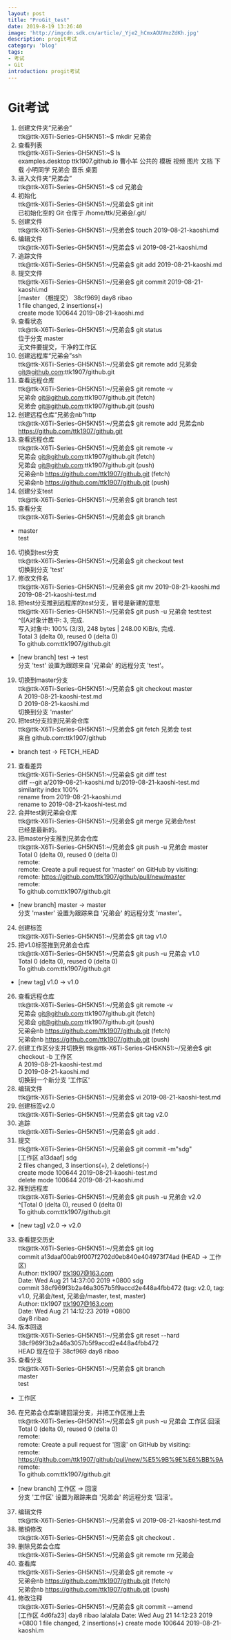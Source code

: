 ```yaml
---
layout: post
title: "ProGit_test"
date: 2019-8-19 13:26:40
image: 'http://imgcdn.sdk.cn/article/_Yje2_hCmxAOUVmzZdKh.jpg'
description: progit考试
category: 'blog'
tags:
- 考试
- Git
introduction: progit考试
---
```


# Git考试 

1. 创建文件夹“兄弟会”  
ttk@ttk-X6Ti-Series-GH5KN51:~$ mkdir 兄弟会  
2. 查看列表  
ttk@ttk-X6Ti-Series-GH5KN51:~$ ls  
examples.desktop  ttk1907.github.io  曹小羊  公共的  模板  视频  图片  文档  下载  小明同学  兄弟会  音乐  桌面  
3. 进入文件夹“兄弟会”  
ttk@ttk-X6Ti-Series-GH5KN51:~$ cd 兄弟会  
4. 初始化  
ttk@ttk-X6Ti-Series-GH5KN51:~/兄弟会$ git init  
已初始化空的 Git 仓库于 /home/ttk/兄弟会/.git/  
5. 创建文件  
ttk@ttk-X6Ti-Series-GH5KN51:~/兄弟会$ touch 2019-08-21-kaoshi.md  
6. 编辑文件  
ttk@ttk-X6Ti-Series-GH5KN51:~/兄弟会$ vi 2019-08-21-kaoshi.md  
7. 追踪文件   
ttk@ttk-X6Ti-Series-GH5KN51:~/兄弟会$ git add 2019-08-21-kaoshi.md  
8. 提交文件   
ttk@ttk-X6Ti-Series-GH5KN51:~/兄弟会$ git commit 2019-08-21-kaoshi.md   
[master （根提交） 38cf969] day8 ribao  
 1 file changed, 2 insertions(+)  
 create mode 100644 2019-08-21-kaoshi.md  
9. 查看状态  
ttk@ttk-X6Ti-Series-GH5KN51:~/兄弟会$ git status  
位于分支 master  
无文件要提交，干净的工作区  
10. 创建远程库“兄弟会”ssh  
ttk@ttk-X6Ti-Series-GH5KN51:~/兄弟会$ git remote add 兄弟会 git@github.com:ttk1907/github.git  
11. 查看远程仓库  
ttk@ttk-X6Ti-Series-GH5KN51:~/兄弟会$ git remote -v  
兄弟会	git@github.com:ttk1907/github.git (fetch)  
兄弟会	git@github.com:ttk1907/github.git (push)  
12. 创建远程仓库“兄弟会nb”http  
ttk@ttk-X6Ti-Series-GH5KN51:~/兄弟会$ git remote add 兄弟会nb https://github.com/ttk1907/github.git  
13. 查看远程仓库  
ttk@ttk-X6Ti-Series-GH5KN51:~/兄弟会$ git remote -v  
兄弟会	git@github.com:ttk1907/github.git (fetch)  
兄弟会	git@github.com:ttk1907/github.git (push)  
兄弟会nb	https://github.com/ttk1907/github.git (fetch)  
兄弟会nb	https://github.com/ttk1907/github.git (push)  
14. 创建分支test  
ttk@ttk-X6Ti-Series-GH5KN51:~/兄弟会$ git branch test  
15. 查看分支  
ttk@ttk-X6Ti-Series-GH5KN51:~/兄弟会$ git branch  
* master  
  test  
16. 切换到test分支  
ttk@ttk-X6Ti-Series-GH5KN51:~/兄弟会$ git checkout test  
切换到分支 'test'  
17. 修改文件名  
ttk@ttk-X6Ti-Series-GH5KN51:~/兄弟会$ git mv 2019-08-21-kaoshi.md 2019-08-21-kaoshi-test.md  
18. 把test分支推到远程库的test分支，冒号是新建的意思   
ttk@ttk-X6Ti-Series-GH5KN51:~/兄弟会$ git push -u 兄弟会 test:test  
^[[A对象计数中: 3, 完成.  
写入对象中: 100% (3/3), 248 bytes | 248.00 KiB/s, 完成.  
Total 3 (delta 0), reused 0 (delta 0)  
To github.com:ttk1907/github.git  
 * [new branch]      test -> test  
分支 'test' 设置为跟踪来自 '兄弟会' 的远程分支 'test'。  
19. 切换到master分支  
ttk@ttk-X6Ti-Series-GH5KN51:~/兄弟会$ git checkout master  
A	2019-08-21-kaoshi-test.md  
D	2019-08-21-kaoshi.md  
切换到分支 'master'  
20. 把test分支拉到兄弟会仓库  
ttk@ttk-X6Ti-Series-GH5KN51:~/兄弟会$ git fetch 兄弟会 test  
来自 github.com:ttk1907/github  
 * branch            test       -> FETCH_HEAD    
21. 查看差异  
ttk@ttk-X6Ti-Series-GH5KN51:~/兄弟会$ git diff test  
diff --git a/2019-08-21-kaoshi.md b/2019-08-21-kaoshi-test.md  
similarity index 100%  
rename from 2019-08-21-kaoshi.md  
rename to 2019-08-21-kaoshi-test.md  
22. 合并test到兄弟会仓库  
ttk@ttk-X6Ti-Series-GH5KN51:~/兄弟会$ git merge 兄弟会/test  
已经是最新的。  
23. 把master分支推到兄弟会仓库  
ttk@ttk-X6Ti-Series-GH5KN51:~/兄弟会$ git push -u 兄弟会 master  
Total 0 (delta 0), reused 0 (delta 0)  
remote:   
remote: Create a pull request for 'master' on GitHub by visiting:  
remote:      https://github.com/ttk1907/github/pull/new/master  
remote:   
To github.com:ttk1907/github.git  
 * [new branch]      master -> master  
分支 'master' 设置为跟踪来自 '兄弟会' 的远程分支 'master'。  
24. 创建标签  
ttk@ttk-X6Ti-Series-GH5KN51:~/兄弟会$ git tag v1.0  
25. 把v1.0标签推到兄弟会仓库    
ttk@ttk-X6Ti-Series-GH5KN51:~/兄弟会$ git push -u 兄弟会 v1.0  
Total 0 (delta 0), reused 0 (delta 0)  
To github.com:ttk1907/github.git  
 * [new tag]         v1.0 -> v1.0   
26. 查看远程仓库  
ttk@ttk-X6Ti-Series-GH5KN51:~/兄弟会$ git remote -v  
兄弟会	git@github.com:ttk1907/github.git (fetch)  
兄弟会	git@github.com:ttk1907/github.git (push)  
兄弟会nb	https://github.com/ttk1907/github.git (fetch)  
兄弟会nb	https://github.com/ttk1907/github.git (push)  
27. 创建工作区分支并切换到
ttk@ttk-X6Ti-Series-GH5KN51:~/兄弟会$ git checkout -b 工作区  
A	2019-08-21-kaoshi-test.md  
D	2019-08-21-kaoshi.md  
切换到一个新分支 '工作区'  
28. 编辑文件  
ttk@ttk-X6Ti-Series-GH5KN51:~/兄弟会$ vi 2019-08-21-kaoshi-test.md  
29. 创建标签v2.0   
ttk@ttk-X6Ti-Series-GH5KN51:~/兄弟会$ git tag v2.0  
30. 追踪  
ttk@ttk-X6Ti-Series-GH5KN51:~/兄弟会$ git add .  
31. 提交  
ttk@ttk-X6Ti-Series-GH5KN51:~/兄弟会$ git commit -m"sdg"  
[工作区 a13daaf] sdg  
 2 files changed, 3 insertions(+), 2 deletions(-)  
 create mode 100644 2019-08-21-kaoshi-test.md  
 delete mode 100644 2019-08-21-kaoshi.md  
32. 推到远程库  
ttk@ttk-X6Ti-Series-GH5KN51:~/兄弟会$ git push -u 兄弟会 v2.0  
^[Total 0 (delta 0), reused 0 (delta 0)  
To github.com:ttk1907/github.git  
 * [new tag]         v2.0 -> v2.0  
33. 查看提交历史  
ttk@ttk-X6Ti-Series-GH5KN51:~/兄弟会$ git log  
commit a13daaf00ab9f007f2702d0eb840e404973f74ad (HEAD -> 工作区)  
Author: ttk1907 <ttk1907@163.com>  
Date:   Wed Aug 21 14:37:00 2019 +0800
    sdg  
commit 38cf969f3b2a46a3057b5f9accd2e448a4fbb472 (tag: v2.0, tag: v1.0, 兄弟会/test, 兄弟会/master, test, master)  
Author: ttk1907 <ttk1907@163.com>  
Date:   Wed Aug 21 14:12:23 2019 +0800  
    day8 ribao  
34. 版本回退  
ttk@ttk-X6Ti-Series-GH5KN51:~/兄弟会$ git reset --hard 38cf969f3b2a46a3057b5f9accd2e448a4fbb472  
HEAD 现在位于 38cf969 day8 ribao  
35. 查看分支  
ttk@ttk-X6Ti-Series-GH5KN51:~/兄弟会$ git branch  
  master  
  test  
* 工作区  
36. 在兄弟会仓库新建回滚分支，并把工作区推上去  
ttk@ttk-X6Ti-Series-GH5KN51:~/兄弟会$ git push -u 兄弟会 工作区:回滚  
Total 0 (delta 0), reused 0 (delta 0)  
remote:   
remote: Create a pull request for '回滚' on GitHub by visiting:  
remote:      https://github.com/ttk1907/github/pull/new/%E5%9B%9E%E6%BB%9A  
remote:   
To github.com:ttk1907/github.git  
 * [new branch]      工作区 -> 回滚  
分支 '工作区' 设置为跟踪来自 '兄弟会' 的远程分支 '回滚'。  
37. 编辑文件  
ttk@ttk-X6Ti-Series-GH5KN51:~/兄弟会$ vi 2019-08-21-kaoshi-test.md  
38. 撤销修改  
ttk@ttk-X6Ti-Series-GH5KN51:~/兄弟会$ git checkout .  
39. 删除兄弟会仓库  
ttk@ttk-X6Ti-Series-GH5KN51:~/兄弟会$ git remote rm 兄弟会  
40. 查看库  
ttk@ttk-X6Ti-Series-GH5KN51:~/兄弟会$ git remote -v  
兄弟会nb	https://github.com/ttk1907/github.git (fetch)  
兄弟会nb	https://github.com/ttk1907/github.git (push)  
41. 修改注释  
ttk@ttk-X6Ti-Series-GH5KN51:~/兄弟会$ git commit --amend  
[工作区 4d6fa23] day8 ribao  lalalala
 Date: Wed Aug 21 14:12:23 2019 +0800
 1 file changed, 2 insertions(+)
 create mode 100644 2019-08-21-kaoshi.m  